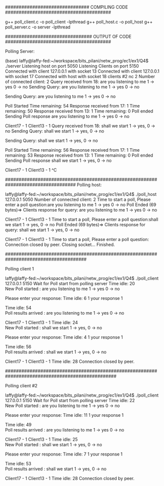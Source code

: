 ############################### COMPILING CODE #######################################

g++ poll_client.c -o poll_client -lpthread
g++ poll_host.c -o poll_host
g++ poll_server.c -o server -lpthread

################################ OUTPUT OF CODE #######################################

Polling Server:

(base) laffy@laffy-fed:~/workspace/bits_pilani/netw_prog/ec1/ex1/Q4$ ./server 
Listening host on port 5050
Listening Clients on port 5150
Connected with client 127.0.0.1 with socket 13
Connected with client 127.0.0.1 with socket 17
Connected with host with socket 18 clients #2
nc 2
Number of connected client: 2
Query received from 18: are you listening to me 1 -> yes 0 -> no
Sending Query: are you listening to me 1 -> yes 0 -> no

Sending Query: are you listening to me 1 -> yes 0 -> no

Poll Started
Time remaining: 54
Response received from 17: 1
Time remaining: 50
Response received from 13: 1
Time remaining:  0
Poll ended
Sending Poll response are you listening to me 1 -> yes 0 -> no

 Client17 - 1
 Client13 - 1
Query received from 18: shall we start 1 -> yes, 0 -> no
Sending Query: shall we start 1 -> yes, 0 -> no

Sending Query: shall we start 1 -> yes, 0 -> no

Poll Started
Time remaining: 56
Response received from 17: 1
Time remaining: 53
Response received from 13: 1
Time remaining:  0
Poll ended
Sending Poll response shall we start 1 -> yes, 0 -> no

 Client17 - 1
 Client13 - 1
^C


##################################################################################
Polling host:

laffy@laffy-fed:~/workspace/bits_pilani/netw_prog/ec1/ex1/Q4$ ./poll_host 127.0.0.1 5050
Number of connected client: 2 
Time to start a poll, Please enter a poll question:are you listening to me 1 -> yes 0 -> no
Poll Ended (69 bytes)=>
 Clients response for query: are you listening to me 1 -> yes 0 -> no

 Client17 - 1
 Client13 - 1 
Time to start a poll, Please enter a poll question:shall we start 1 -> yes, 0 -> no
Poll Ended (69 bytes)=>
 Clients response for query: shall we start 1 -> yes, 0 -> no

 Client17 - 1
 Client13 - 1 
Time to start a poll, Please enter a poll question:
Connection closed by peer.
Closing socket...
Finished.


######################################################################################

Polling client 1

laffy@laffy-fed:~/workspace/bits_pilani/netw_prog/ec1/ex1/Q4$ ./poll_client 127.0.0.1 5150
Wait for Poll start from polling server
Time idle:  20  
New Poll started :
 are you listening to me 1 -> yes 0 -> no
 
Please enter your response:
Time idle:   6  1
your response 1

Time idle:  54  
Poll results arrived :
 are you listening to me 1 -> yes 0 -> no

 Client17 - 1
 Client13 - 1 
Time idle:  24  
New Poll started :
 shall we start 1 -> yes, 0 -> no
 
Please enter your response:
Time idle:   4  1
your response 1

Time idle:  56  
Poll results arrived :
 shall we start 1 -> yes, 0 -> no

 Client17 - 1
 Client13 - 1 
Time idle:  28  Connection closed by peer.

#################################################################################################

Polling client #2

laffy@laffy-fed:~/workspace/bits_pilani/netw_prog/ec1/ex1/Q4$ ./poll_client 127.0.0.1 5150
Wait for Poll start from polling server
Time idle:  22  
New Poll started :
 are you listening to me 1 -> yes 0 -> no
 
Please enter your response:
Time idle:  11  1
your response 1

Time idle:  49  
Poll results arrived :
 are you listening to me 1 -> yes 0 -> no

 Client17 - 1
 Client13 - 1 
Time idle:  25  
New Poll started :
 shall we start 1 -> yes, 0 -> no
 
Please enter your response:
Time idle:   7  1
your response 1

Time idle:  53  
Poll results arrived :
 shall we start 1 -> yes, 0 -> no

 Client17 - 1
 Client13 - 1 
Time idle:  28  Connection closed by peer.


